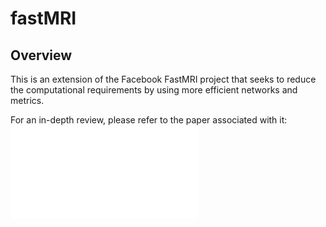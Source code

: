 # fastMRI
## Overview
This is an extension of the Facebook FastMRI project that seeks to reduce the computational requirements by using more efficient networks and metrics. 

For an in-depth review, please refer to the paper associated with it:
![Fast MRI](fastMRI_Report.pdf)